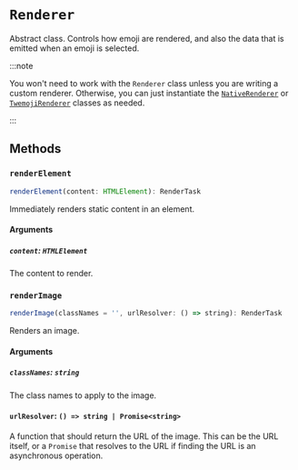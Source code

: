 # `Renderer`

Abstract class. Controls how emoji are rendered, and also the data that is emitted when an emoji is selected.

:::note

You won't need to work with the `Renderer` class unless you are writing a custom renderer. Otherwise, you can just instantiate the [`NativeRenderer`](./native-renderer) or [`TwemojiRenderer`](./twemoji-renderer) classes as needed.

:::

## Methods

### `renderElement`

```javascript
renderElement(content: HTMLElement): RenderTask
```

Immediately renders static content in an element.

#### Arguments

##### `content`: `HTMLElement`

The content to render.

### `renderImage`

```javascript
renderImage(classNames = '', urlResolver: () => string): RenderTask
```

Renders an image. 

#### Arguments

##### `classNames`: `string`

The class names to apply to the image.

#### `urlResolver`: `() => string | Promise<string>`

A function that should return the URL of the image. This can be the URL itself, or a `Promise` that resolves to the URL if finding the URL is an asynchronous operation.
